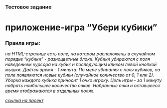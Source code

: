 ### Тестовое задание

# приложение-игра “Убери кубики” 

### Праила игры:

*на HTML-странице есть поле, на котором расположены в случайном порядке “кубики” - разноцветные блоки. Кубики убираются с поля наведением курсора на кубик и последующим кликом левой кнопкой мышки. Даётся время - 1 минута. По мере убирания с поля кубиков, на поле появляются новые кубики (случайное количество от 0, 1 или 2). Уборка каждого кубика приносит 1 очко игроку. Цель игры - за 1 минуту набрать наибольшее количество очков. Набранные очки и оставшееся время отображаются в отдельных полях.*

*[ссылка на проект](https://catcherochek.github.io/quizkillbox/)*


